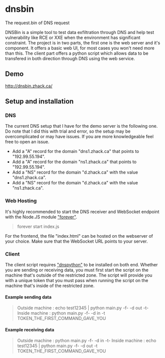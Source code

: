 # dnsbin
The request.bin of DNS request

DNSBin is a simple tool to test data exfiltration through DNS and help test vulnerability like RCE or XXE when the environment has significant constraint. The project is in two parts, the first one is the web server and it's component. It offers a basic web UI, for most cases you won't need more than this. The client part offers a python script which allows data to be transfered in both direction through DNS using the web service. 

## Demo

http://dnsbin.zhack.ca/

## Setup and installation

### DNS

The current DNS setup that I have for the demo server is the following one. Do note that I did this with trial and error, so the setup may be overcomplicated or may have issues. If you are more knowledgeable feel free to open an issue. 

 - Add a "A" record for the domain "dns1.zhack.ca" that points to "192.99.55.194".
 - Add a "A" record for the domain "ns1.zhack.ca" that points to "192.99.55.194".
 - Add a "NS" record for the domain "d.zhack.ca" with the value "dns1.zhack.ca".
 - Add a "NS" record for the domain "d.zhack.ca" with the value "ns1.zhack.ca". 

### Web Hosting

It's highly recommended to start the DNS receiver and WebSocket endpoint with the Node.JS module ["forever"](https://www.npmjs.com/package/forever).

> forever start index.js

For the frontend, the file "index.html" can be hosted on the webserver of your choice. Make sure that the WebSocket URL points to your server.

### Client

The client script requires ["dnspython"](https://github.com/rthalley/dnspython) to be installed on both end. Whether you are sending or receiving data, you must first start the script on the machine that's outside of the restricted zone. The script will provide you with a unique token that you must pass when running the script on the machine that's inside of the restricted zone.

#### Example sending data

> Outside machine : echo test12345 | python main.py -f- -d out -t-
> Inside machine : python main.py -f- -d in -t TOKEN_THE_FIRST_COMMAND_GAVE_YOU

#### Example receiving data

> Outside machine : python main.py -f- -d in -t-
> Inside machine : echo test12345 | python main.py -f- -d out -t TOKEN_THE_FIRST_COMMAND_GAVE_YOU


